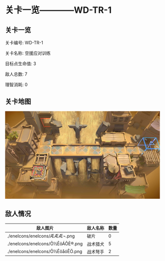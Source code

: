 # 关卡一览————WD-TR-1


## 关卡一览

关卡编号: WD-TR-1

关卡名称: 空援应对训练

目标点生命值: 3

敌人总数: 7

理智消耗: 0


## 关卡地图
![WD-TR-1](./oprMap/WD-TR-1.png)

## 敌人情况

| 敌人图片 | 敌人名称 | 数量  |
|---------|-----|-----|
| ./eneIcons/eneIcons/ÆÆÆ¬.png| 破片  |   0  |
| ./eneIcons/eneIcons/Õ½ÊõÁÔÈ®.png| 战术猎犬  |   5  |
| ./eneIcons/eneIcons/Õ½ÊõåóÊÖ.png| 战术弩手  |   2  |
